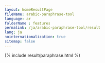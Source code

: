 ```yaml
---
layout: homeResultPage
fileName: arabic-paraphrase-tool
language: ar
folderName : features
permalink: /ja/arabic-paraphrase-tool/result
lang: ja
nointernationalization: true
sitemap: false
---
```

{% include result/paraphrase.html %}

<script src="/js/result/paraprashing.js" data-foldername="{{page.folderName}}" data-lang="{{page.lang}}"></script>